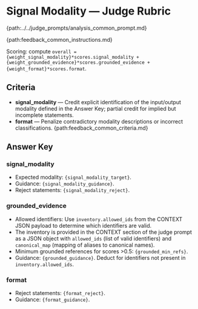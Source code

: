 # Signal Modality — Judge Rubric

{path:../../judge_prompts/analysis_common_prompt.md}

{path:feedback_common_instructions.md}

Scoring: compute `overall = {weight_signal_modality}*scores.signal_modality + {weight_grounded_evidence}*scores.grounded_evidence + {weight_format}*scores.format`.

## Criteria
- **signal_modality** — Credit explicit identification of the input/output modality defined in the Answer Key; partial credit for implied but incomplete statements.
- **format** — Penalize contradictory modality descriptions or incorrect classifications.
{path:feedback_common_criteria.md}

## Answer Key

### signal_modality
- Expected modality: `{signal_modality_target}`.
- Guidance: `{signal_modality_guidance}`.
- Reject statements: `{signal_modality_reject}`.

### grounded_evidence
- Allowed identifiers: Use `inventory.allowed_ids` from the CONTEXT JSON payload to determine which identifiers are valid.
- The inventory is provided in the CONTEXT section of the judge prompt as a JSON object with `allowed_ids` (list of valid identifiers) and `canonical_map` (mapping of aliases to canonical names).
- Minimum grounded references for scores >0.5: `{grounded_min_refs}`.
- Guidance: `{grounded_guidance}`. Deduct for identifiers not present in `inventory.allowed_ids`.

### format
- Reject statements: `{format_reject}`.
- Guidance: `{format_guidance}`.
